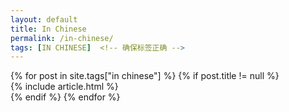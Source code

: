 ```yaml
---
layout: default
title: In Chinese
permalink: /in-chinese/
tags: [IN CHINESE]  <!-- 确保标签正确 -->
---
```


<!-- begin content -->
<section class="section">
  <div class="container">
    <div class="row">
      {% for post in site.tags["in chinese"] %}
        {% if post.title != null %}
          <div class="col col-4 col-d-6 col-t-12">
            {% include article.html %}
          </div>
        {% endif %}
      {% endfor %}
    </div>
  </div>
</section>
<!-- end content -->
